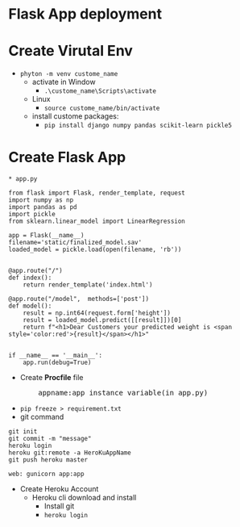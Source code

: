 # Flask App deployment
# Create Virutal Env
* `phyton -m venv custome_name`
    * activate in Window
        * `.\custome_name\Scripts\activate`
    * Linux
        * `source custome_name/bin/activate`
    * install custome packages:
        * `pip install django numpy pandas scikit-learn pickle5`
        


# Create Flask App
    * app.py
```
from flask import Flask, render_template, request
import numpy as np
import pandas as pd
import pickle
from sklearn.linear_model import LinearRegression

app = Flask(__name__)
filename='static/finalized_model.sav'
loaded_model = pickle.load(open(filename, 'rb'))


@app.route("/")
def index():
    return render_template('index.html')

@app.route("/model",  methods=['post'])
def model():
    result = np.int64(request.form['height'])
    result = loaded_model.predict([[result]])[0]
    return f"<h1>Dear Customers your predicted weight is <span style='color:red'>{result}</span></h1>"
   

if __name__ == '__main__':
    app.run(debug=True)
```

* Create **Procfile** file
<pre>       appname:app_instance variable(in app.py)</pre>

* `pip freeze > requirement.txt`
* git command
```
git init
git commit -m "message"
heroku login
heroku git:remote -a HeroKuAppName
git push heroku master 
```
`web: gunicorn app:app`
* Create Heroku Account
    * Heroku cli download and install
        * Install git
        *  `heroku login`
